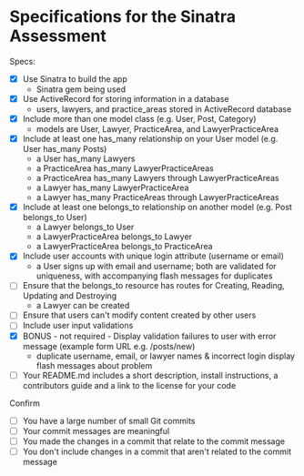 # Specifications for the Sinatra Assessment

Specs:
- [x] Use Sinatra to build the app
    - Sinatra gem being used
- [x] Use ActiveRecord for storing information in a database
    - users, lawyers, and practice_areas stored in ActiveRecord database
- [x] Include more than one model class (e.g. User, Post, Category)
    - models are User, Lawyer, PracticeArea, and LawyerPracticeArea
- [x] Include at least one has_many relationship on your User model (e.g. User has_many Posts)
    - a User has_many Lawyers
    - a PracticeArea has_many LawyerPracticeAreas
    - a PracticeArea has_many Lawyers through LawyerPracticeAreas
    - a Lawyer has_many LawyerPracticeArea
    - a Lawyer has_many PracticeAreas through LawyerPracticeAreas
- [x] Include at least one belongs_to relationship on another model (e.g. Post belongs_to User)
    - a Lawyer belongs_to User
    - a LawyerPracticeArea belongs_to Lawyer
    - a LawyerPracticeArea belongs_to PracticeArea
- [x] Include user accounts with unique login attribute (username or email)
    - a User signs up with email and username; both are validated for uniqueness, with accompanying flash messages for duplicates
- [ ] Ensure that the belongs_to resource has routes for Creating, Reading, Updating and Destroying
    - a Lawyer can be created
- [ ] Ensure that users can't modify content created by other users
- [ ] Include user input validations
- [x] BONUS - not required - Display validation failures to user with error message (example form URL e.g. /posts/new)
    - duplicate username, email, or lawyer names & incorrect login display flash messages about problem
- [ ] Your README.md includes a short description, install instructions, a contributors guide and a link to the license for your code

Confirm
- [ ] You have a large number of small Git commits
- [ ] Your commit messages are meaningful
- [ ] You made the changes in a commit that relate to the commit message
- [ ] You don't include changes in a commit that aren't related to the commit message
